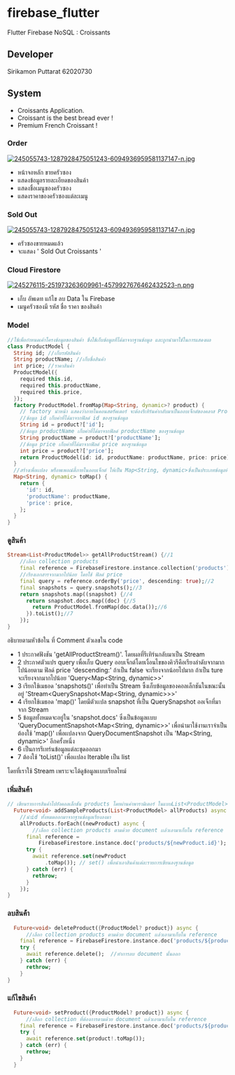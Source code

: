 # firebase_flutter

Flutter Firebase NoSQL : Croissants

## Developer

Sirikamon Puttarat 62020730

## System

- Croissants Application.
- Croissant is the best bread ever !
- Premium French Croissant !

### Order

[![245055743-1287928475051243-6094936959581137147-n.jpg](https://i.postimg.cc/Y9wxFyZ9/245055743-1287928475051243-6094936959581137147-n.jpg)](https://postimg.cc/R3Xf5GM5)

- หน้าจอหลัก ขายครัวซอง
- แสดงข้อมูลรายละเอียดของสินค้า
- แสดงชื่อเมนูของครัวซอง
- แสดงราคาของครัวซองแต่ละเมนู

### Sold Out

[![245055743-1287928475051243-6094936959581137147-n.jpg](https://i.postimg.cc/Y9wxFyZ9/245055743-1287928475051243-6094936959581137147-n.jpg)](https://postimg.cc/R3Xf5GM5)

- ครัวซองขายหมดแล้ว
- จะแสดง ' Sold Out Croissants '

### Cloud Firestore

[![245276115-251973263609961-4579927676462432523-n.png](https://i.postimg.cc/pTPbVkWN/245276115-251973263609961-4579927676462432523-n.png)](https://postimg.cc/yJprvm3n)

- เก็บ อัพเดท แก้ไข ลบ Data ใน Firebase
- เมนูครัวซองมี รหัส ชื่อ ราคา ของสินค้า

### Model
```dart
//ใช้เพื่อกำหนดเค้าโครงข้อมูลของสินค้า ซึ่งใช้เก็บข้อมูลที่ได้มาจากฐานข้อมูล และถูกนำมาใช้ในการแสดงผล
class ProductModel {
  String id; //เก็บรหัสสินค้า
  String productName; //เก็บชื่อสินค้า
  int price; //ราคาสินค้า
  ProductModel({
    required this.id,
    required this.productName,
    required this.price,
  });
  factory ProductModel.fromMap(Map<String, dynamic>? product) {
    // factory นำหน้า แสดงว่าภายในคอนสตรัคเตอร์ จะต้องรีเทิร์นค่ากลับมาเป็นออบเจ็กต์ของคลาส ProductModel
    //ข้อมูล id เก็บค่าที่ได้มาจากฟิลด์ id ของฐานข้อมูล
    String id = product?['id'];
    //ข้อมูล productName เก็บค่าที่ได้มาจากฟิลด์ productName ของฐานข้อมูล
    String productName = product?['productName'];
    //ข้อมูล price เก็บค่าที่ได้มาจากฟิลด์ price ของฐานข้อมูล
    int price = product?['price'];
    return ProductModel(id: id, productName: productName, price: price);
  }
  //สร้างเพื่อเเปลง พร็อพเพอณ์ตี้ภายในออบเจ็กต์ ให้เป็น Map<String, dynamic>ซึ่งเป็นประเภทข้อมูลที่เหมาะสำหรับ Cloud Firestore
  Map<String, dynamic> toMap() {
    return {
      'id': id,
      'productName': productName,
      'price': price,
    };
  }
}
```

### ดูสินค้า

```dart 
Stream<List<ProductModel>> getAllProductStream() {//1
    //เลือก collection products
    final reference = FirebaseFirestore.instance.collection('products');
    //เรียงเอกสารจากมากไปน้อย โดยใช้ ฟิลด์ price
    final query = reference.orderBy('price', descending: true);//2
    final snapshots = query.snapshots();//3
    return snapshots.map((snapshot) {//4
      return snapshot.docs.map((doc) {//5
        return ProductModel.fromMap(doc.data());//6
      }).toList();//7
    });
}
```
อธิบายตามหัวข้อใน ที่ Comment ตัวเลขใน code
- 1 ประกาศฟังชัน 'getAllProductStream()'. โดยผลที่รีเทิร์นกลับมาเป็น Stream 
- 2 ประกาศตัวแปร query เพื่อเก็บ Query ออบเจ็กต์โดยเงื่อนไขของคิวรีคือเรียงลำดับจากมากไปน้อยตาม ฟิลด์ price 'descending:' ถ้าเป็น false จะเรียงจากน้อยไปมาก ถ้าเป็น ture จะเรียงจากมากไปน้อย 'Query<Map<String, dynamic>>'
- 3 เรียกใช้เมธอด 'snapshots()' เพื่อทำเป็น Stream ซึ้งเก็บข้อมูลของคอลเล็กชันในขณะนั้นอยู่ 'Stream<QuerySnapshot<Map<String, dynamic>>>'
- 4 เรียกใช้เมธอด 'map()' โดยมีตัวเเปล snapshot ที่เป็น QuerySnapshot ออเจ็กที่มาจาก Stream
- 5 ข้อมูลทั้งหมดจะอยู่ใน 'snapshot.docs' ซึ่งเป็นข้อมูลเเบบ 'QueryDocumentSnapshot<Map<String, dynamic>>' เพื่อนำมาใช้งานเราจำเป็นต้องใช้ 'map()' เพื่อเเปลงจาก QueryDocumentSnapshot เป็น 'Map<String, dynamic>' อีกครั้งหนึ่ง
- 6 เป็นการรีเทร์นข้อมูลแต่ละชุดออกมา 
- 7 ต้องใช้ 'toList()' เพื่อเเปลง Iterable เป็น list

โดยที่เราใช้ Stream เพราะจะได้ดูข้อมูลเเบบเรียลไทม์

### เพิ่มสินค้า

```dart
// เขียนรายการสินค้าไปยังคอลเล็กชัน products โดยผ่านค่าพารามิเตอร์ ในแบบList<ProductModel> ซึ้งหมายถึง รายการสินค้าทั้งหมดที่จะเขียนไปยังฐานข้อมูล
  Future<void> addSampleProducts(List<ProductModel> allProducts) async {
    //นำid ทั้งหมดออกมาจากฐานข้อมูลเรียงลงมา
    allProducts.forEach((newProduct) async {
        //เลือก collection products ตามด้วย document เเล้วเอามาเก็บใน reference
      final reference =
          FirebaseFirestore.instance.doc('products/${newProduct.id}');
      try {
        await reference.set(newProduct
            .toMap()); // set() เพื่อนำเอาสินค้าแต่ละรายการเขียนลงฐานข้อมูล
      } catch (err) {
        rethrow;
      }
    });
}
```

### ลบสินค้่า

```dart
  Future<void> deleteProduct({ProductModel? product}) async {
      //เลือก collection products ตามด้วย document เเล้วเอามาเก็บใน reference
    final reference = FirebaseFirestore.instance.doc('products/${product?.id}');
    try {
      await reference.delete();  //ทำการลบ document นั้นออก
    } catch (err) {
      rethrow;
    }
}
```
### แก้ไขสินค้า

```dart
  Future<void> setProduct({ProductModel? product}) async {
      //เลือก collection ที่ต้องการตามด้วย document เเล้วเอามาเก็บใน reference
    final reference = FirebaseFirestore.instance.doc('products/${product?.id}');
    try {
      await reference.set(product!.toMap());
    } catch (err) {
      rethrow;
    }
  }
```


